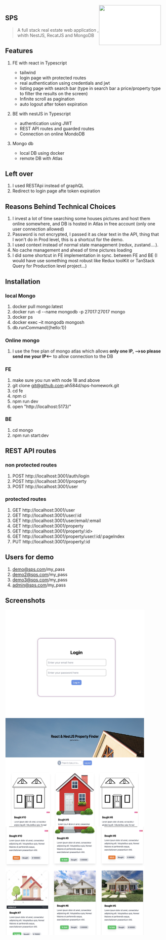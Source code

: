 <img src="pictures/blue-house.avif" align="right" width="200" height="129" style="background-color:white;"/>

## SPS
> A full stack real estate web application , whith NestJS, RecatJS and MongoDB

## Features

1. FE with react in Typescript
    - tailwind
    - login page with protected routes
    - real authentication using credentials and jwt
    - listing page with search bar (type in search bar a price/property type to filter the results on the screen)
    - Infinite scroll as pagination
    - auto logout after token expiration

2. BE with nestJS in Typescript
   - authentication using JWT
   - REST API routes and guarded routes
   - Connection on online MondoDB
   
3. Mongo db
    - local DB using docker
    - remote DB with Atlas 


## Left over

1. I used RESTApi instead of graphQL
3. Redirect to login page afte token expiration

## Reasons Behind Technical Choices
1. I invest a lot of time searching some houses pictures and host them online somewhere, and DB is hosted in Atlas in free account (only one user connection allowed)
2. Password is not encrypted, I passed it as clear text in the API, thing that I won't do in Prod level, this is a shortcut for the demo.
3. I used context instead of normal state management (redux, zustand....).
4. No cache management and ahead of time pictures loading
5. I did some shortcut in FE implementation in sync. between FE and BE (I would have use something most robust like Redux toolKit or TanStack Query for Production level project...)

## Installation

### local Mongo
1. docker pull mongo:latest
2. docker run -d --name mongodb -p 27017:27017 mongo
3. docker ps
4. docker exec –it mongodb mongosh
5. db.runCommand({hello:1})
   
### Online mongo
1. I use the free plan of mongo atlas which allows **only one IP, -->so please send me your IP<--** to allow connection to the DB
   
### FE
1. make sure you run with node 18 and above
2. git clone git@github.com:ah584d/sps-homework.git
3. cd fe
4. npm ci
5. npm run dev
6. open "http://localhost:5173/"

### BE
1. cd mongo
2. npm run start:dev

## REST API routes
### non protected routes
1. POST http://localhost:3001/auth/login
2. POST http://localhost:3001/property
3. POST http://localhost:3001/user

### protected routes
1. GET http://localhost:3001/user
2. GET http://localhost:3001/user/:id
3. GET http://localhost:3001/user/email/:email
4. GET http://localhost:3001/property
5. GET http://localhost:3001/property/:id>
5. GET http://localhost:3001/property/user/:id/:pageIndex
4. PUT http://localhost:3001/property/:id

## Users for demo

1. demo@sps.com/my_pass
2. demo2@sps.com/my_pass
3. demo3@sps.com/my_pass
4. admin@sps.com/my_pass

## Screenshots

<img src="pictures/login.jpg" align="left" width="450" height="350" style="background-color:white;"/>
<img src="pictures/page1.jpg" align="left" width="450" height="350" style="background-color:white;"/>
<img src="pictures/page2.jpg" align="left" width="450" height="350" style="background-color:white;"/>
